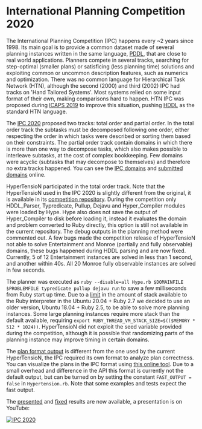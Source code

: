 # International Planning Competition 2020
The International Planning Competition (IPC) happens every ~2 years since 1998.
Its main goal is to provide a common dataset made of several planning instances written in the same language, [PDDL](https://en.wikipedia.org/wiki/Planning_Domain_Definition_Language), that are close to real world applications.
Planners compete in several tracks, searching for step-optimal (smaller plans) or satisficing (less planning time) solutions and exploiting common or uncommon description features, such as numerics and optimization.
There was no common language for Hierarchical Task Network (HTN), although the second (2000) and third (2002) IPC had tracks on 'Hand Tailored Systems'.
Most systems relied on some input format of their own, making comparisons hard to happen.
HTN IPC was proposed during [ICAPS 2019](https://www.uni-ulm.de/fileadmin/website_uni_ulm/iui.inst.090/Publikationen/2019/Behnke2019HTNIPC.pdf) to improve this situation, pushing [HDDL](http://gki.informatik.uni-freiburg.de/papers/hoeller-etal-aaai20.pdf) as the standard HTN language.

The [IPC 2020](http://gki.informatik.uni-freiburg.de/competition/) proposed two tracks: total order and partial order.
In the total order track the subtasks must be decomposed following one order, either respecting the order in which tasks were described or sorting them based on their constraints.
The partial order track contain domains in which there is more than one way to decompose tasks, which also makes possible to interleave subtasks, at the cost of complex bookkeeping.
Few domains were acyclic (subtasks that may decompose to themselves) and therefore no extra tracks happened.
You can see the [IPC domains](../../../../../panda-planner-dev/ipc2020-domains) and [submitted domains](../../../../../panda-planner-dev/domains) online.

HyperTensioN participated in the total order track.
Note that the HyperTensioN used in the IPC 2020 is slightly different from the original, it is available in its [competition repository](https://gitlab.anu.edu.au/u1092535/ipc2020-competitor-4).
During the competition only HDDL_Parser, Typredicate, Pullup, Dejavu and Hyper_Compiler modules were loaded by Hype.
Hype also does not save the output of Hyper_Compiler to disk before loading it, instead it evaluates the domain and problem converted to Ruby directly, this option is still not available in the current repository.
The debug outputs in the planning method were commented out.
A few bugs made the competition release of HyperTensioN not able to solve Entertainment and Monroe (partially and fully observable) domains, these bugs happened during HDDL parsing and are now fixed.
Currently, 5 of 12 Entertainment instances are solved in less than 1 second, and another within 40s.
All 20 Monroe fully observable instances are solved in few seconds.

The planner was executed as ``ruby --disable=all Hype.rb $DOMAINFILE $PROBLEMFILE typredicate pullup dejavu run`` to save a few milliseconds from Ruby start up time.
Due to a [limit](https://bugs.ruby-lang.org/issues/16616) in the amount of stack available to the Ruby interpreter in the Ubuntu 20.04 + Ruby 2.7 we decided to use an older version, Ubuntu 18.04 + Ruby 2.5, to be able to solve more planning instances.
Some large planning instances require more stack than the default available, requiring ``export RUBY_THREAD_VM_STACK_SIZE=$(($MEMORY * 512 * 1024))``.
HyperTensioN did not exploit the seed variable provided during the competition, although it is possible that randomizing parts of the planning instance may improve timing in certain domains.

The [plan format output](http://gki.informatik.uni-freiburg.de/ipc2020/format.pdf) is different from the one used by the current HyperTensioN, the IPC required its own format to analyze plan correctness.
You can visualize the plans in the IPC format using [this online tool](https://maumagnaguagno.github.io/HTN_Plan_Viewer/).
Due to a small overhead and difference in the API this format is currently not the default output, but can be turned on by setting the constant ``FAST_OUTPUT = false`` in ``Hypertension.rb``.
Note that some examples and tests expect the fast output.

The [presented](http://gki.informatik.uni-freiburg.de/competition/results.pdf) and [fixed](http://gki.informatik.uni-freiburg.de/competition/results-fixed.pdf) results are now available, a presentation is on YouTube:

[![IPC 2020](https://img.youtube.com/vi/SSaw5YmxpaA/0.jpg)](https://www.youtube.com/watch?v=SSaw5YmxpaA "International Planning Competition (IPC) 2020 on Hierarchical Task Network (HTN) Planning: Results")